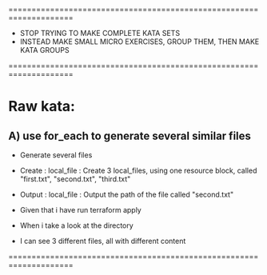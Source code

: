 ====================================================================

* STOP TRYING TO MAKE COMPLETE KATA SETS
* INSTEAD MAKE SMALL MICRO EXERCISES, GROUP THEM, THEN MAKE KATA GROUPS

====================================================================

# Raw kata:

## A) use for_each to generate several similar files
* Generate several files

* Create    :   local_file  :   Create 3 local_files, using one resource block, called "first.txt", "second.txt", "third.txt"
* Output    :   local_file  :   Output the path of the file called "second.txt"
* Given that i have run terraform apply
* When i take a look at the directory
* I can see 3 different files, all with different content

====================================================================
